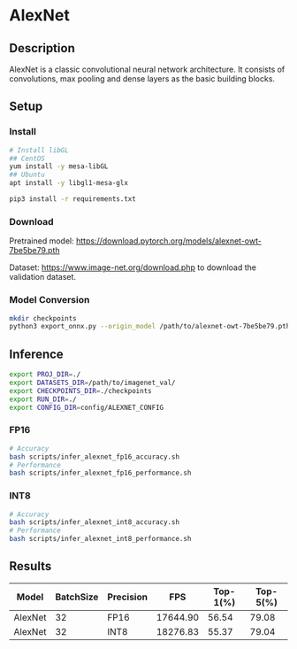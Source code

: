 # AlexNet

## Description

AlexNet is a classic convolutional neural network architecture. It consists of convolutions, max pooling and dense
layers as the basic building blocks.

## Setup

### Install

```bash
# Install libGL
## CentOS
yum install -y mesa-libGL
## Ubuntu
apt install -y libgl1-mesa-glx

pip3 install -r requirements.txt
```

### Download

Pretrained model: <https://download.pytorch.org/models/alexnet-owt-7be5be79.pth>

Dataset: <https://www.image-net.org/download.php> to download the validation dataset.

### Model Conversion

```bash
mkdir checkpoints
python3 export_onnx.py --origin_model /path/to/alexnet-owt-7be5be79.pth --output_model checkpoints/alexnet.onnx
```

## Inference

```bash
export PROJ_DIR=./
export DATASETS_DIR=/path/to/imagenet_val/
export CHECKPOINTS_DIR=./checkpoints
export RUN_DIR=./
export CONFIG_DIR=config/ALEXNET_CONFIG
```

### FP16

```bash
# Accuracy
bash scripts/infer_alexnet_fp16_accuracy.sh
# Performance
bash scripts/infer_alexnet_fp16_performance.sh
```

### INT8

```bash
# Accuracy
bash scripts/infer_alexnet_int8_accuracy.sh
# Performance
bash scripts/infer_alexnet_int8_performance.sh
```

## Results

| Model   | BatchSize | Precision | FPS      | Top-1(%) | Top-5(%) |
|---------|-----------|-----------|----------|----------|----------|
| AlexNet | 32        | FP16      | 17644.90 | 56.54    | 79.08    |
| AlexNet | 32        | INT8      | 18276.83 | 55.37    | 79.04    |
